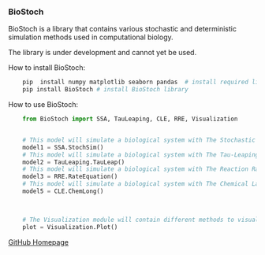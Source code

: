 
### BioStoch

BioStoch is a library that contains various stochastic and deterministic simulation methods used in computational biology.

The library is under development and cannot yet be used.

How to install BioStoch:
```bash
    pip  install numpy matplotlib seaborn pandas  # install required libraries
    pip install BioStoch # install BioStoch library
```

How to use BioStoch:
```python
    from BioStoch import SSA, TauLeaping, CLE, RRE, Visualization


    # This model will simulate a biological system with The Stochastic Simulation Algorithm (SSA)
    model1 = SSA.StochSim()  
    # This model will simulate a biological system with The Tau-Leaping Algorithm
    model2 = TauLeaping.TauLeap()  
    # This model will simulate a biological system with The Reaction Rate Equations (RRE) algorithm
    model3 = RRE.RateEquation()  
    # This model will simulate a biological system with The Chemical Langevin Equation (CLE) algorithm
    model5 = CLE.ChemLong()  

    

    # The Visualization module will contain different methods to visualize the simulation outputs using matplotlib & seaborn
    plot = Visualization.Plot()  
```

[GitHub Homepage](https://github.com/LoqmanSamani/biostoch)


